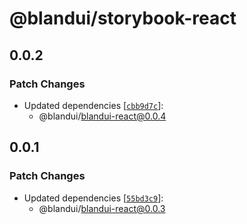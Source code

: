 # @blandui/storybook-react

## 0.0.2

### Patch Changes

- Updated dependencies [[`cbb9d7c`](https://github.com/Bland-UI/blandui/commit/cbb9d7c55aee4802f9f0d964573245c5f9483bc2)]:
  - @blandui/blandui-react@0.0.4

## 0.0.1

### Patch Changes

- Updated dependencies [[`55bd3c9`](https://github.com/Bland-UI/blandui/commit/55bd3c9b95006d6cb50cb4ef6d20c6f993d6c923)]:
  - @blandui/blandui-react@0.0.3
